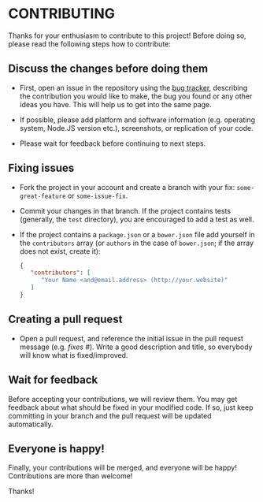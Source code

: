 # CONTRIBUTING

Thanks for your enthusiasm to contribute to this project! Before doing so, please read the following steps how to contribute:


## Discuss the changes before doing them
 - First, open an issue in the repository using the [bug tracker][1], describing the contribution you would like to make, the bug you found or any other ideas you have. This will help us to get into the same page.

 - If possible, please add platform and software information (e.g. operating system, Node.JS version etc.), screenshots, or replication of your code.

 - Please wait for feedback before continuing to next steps.

## Fixing issues
 - Fork the project in your account and create a branch with your fix:
   `some-great-feature` or `some-issue-fix`.

 - Commit your changes in that branch. If the project contains tests (generally, the `test`
   directory), you are encouraged to add a test as well.

 - If the project contains a `package.json` or a `bower.json` file add yourself
   in the `contributors` array (or `authors` in the case of `bower.json`;
   if the array does not exist, create it):

   ```json
   {
      "contributors": [
         "Your Name <and@email.address> (http://your.website)"
      ]
   }
   ```

## Creating a pull request

 - Open a pull request, and reference the initial issue in the pull request
   message (e.g. *fixes #<your-issue-number>*). Write a good description and
   title, so everybody will know what is fixed/improved.

## Wait for feedback

Before accepting your contributions, we will review them. You may get feedback
about what should be fixed in your modified code. If so, just keep committing
in your branch and the pull request will be updated automatically.

## Everyone is happy!

Finally, your contributions will be merged, and everyone will be happy!
Contributions are more than welcome!

Thanks!



[1]: https://github.com/jarooda/string-randomify/issues
